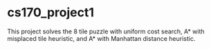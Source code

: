 # cs170_project1

This project solves the 8 tile puzzle with uniform cost search, A* with misplaced tile heuristic, and A* with Manhattan distance heuristic.
